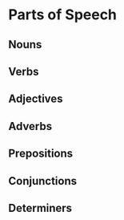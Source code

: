 # Parts of Speech

## Nouns

## Verbs

## Adjectives

## Adverbs

## Prepositions

## Conjunctions

## Determiners